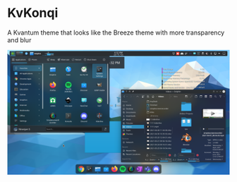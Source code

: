 # KvKonqi
A Kvantum theme that looks like the Breeze theme with more transparency and blur



![1](https://raw.githubusercontent.com/Niru2169/KvKonqi/main/Screenshots/1.png)
<!--![2](https://raw.githubusercontent.com/Niru2169/KvKonqi/main/Screenshots/1.webm)-->
